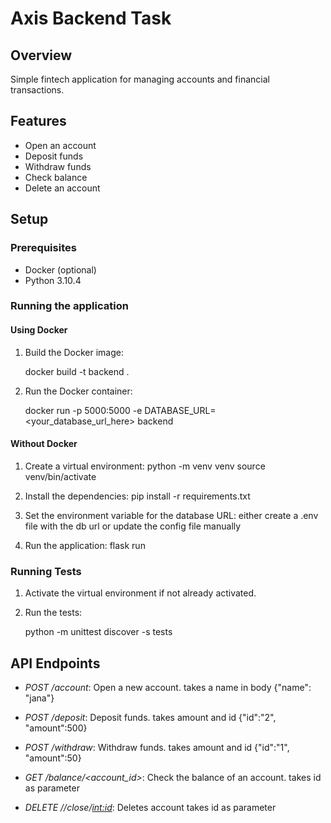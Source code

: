 # Axis Backend Task

## Overview
Simple fintech application for managing accounts and financial transactions.

## Features
- Open an account
- Deposit funds
- Withdraw funds
- Check balance
- Delete an account

## Setup

### Prerequisites
- Docker (optional)
- Python 3.10.4

### Running the application

#### Using Docker
1. Build the Docker image:

    docker build -t backend .

    
2. Run the Docker container:

    docker run -p 5000:5000 -e DATABASE_URL=<your_database_url_here> backend




#### Without Docker
1. Create a virtual environment:
    python -m venv venv
    source venv/bin/activate
    
2. Install the dependencies:
    pip install -r requirements.txt


3. Set the environment variable for the database URL:
    either create a .env file with the db url or update the config file manually


4. Run the application:
    flask run


### Running Tests
1. Activate the virtual environment if not already activated.
2. Run the tests:

    python -m unittest discover -s tests


## API Endpoints

- *POST /account*: Open a new account.
    takes a name in body 
    {"name": "jana"}

- *POST /deposit*: Deposit funds.
    takes amount and id
    {"id":"2",
    "amount":500}

- *POST /withdraw*: Withdraw funds.
    takes amount and id
    {"id":"1",
    "amount":50}

- *GET /balance/<account_id>*: Check the balance of an account.
    takes id as parameter

- *DELETE //close/<int:id>*: Deletes account 
    takes id as parameter